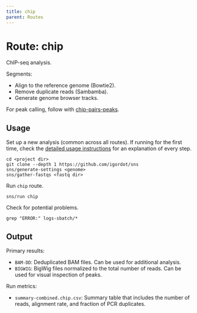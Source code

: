 ```yaml
---
title: chip
parent: Routes
---
```


# Route: chip

ChIP-seq analysis.

Segments:

* Align to the reference genome (Bowtie2).
* Remove duplicate reads (Sambamba).
* Generate genome browser tracks.

For peak calling, follow with [chip-pairs-peaks](chip-pairs-peaks).

## Usage

Set up a new analysis (common across all routes).
If running for the first time, check the [detailed usage instructions](../usage) for an explanation of every step.

```
cd <project dir>
git clone --depth 1 https://github.com/igordot/sns
sns/generate-settings <genome>
sns/gather-fastqs <fastq dir>
```

Run `chip` route.

```
sns/run chip
```

Check for potential problems.

```
grep "ERROR:" logs-sbatch/*
```

## Output

Primary results:

* `BAM-DD`: Deduplicated BAM files. Can be used for additional analysis.
* `BIGWIG`: BigWig files normalized to the total number of reads. Can be used for visual inspection of peaks.

Run metrics:

* `summary-combined.chip.csv`: Summary table that includes the number of reads, alignment rate, and fraction of PCR duplicates.
